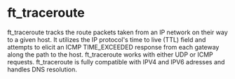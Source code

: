 # ft_traceroute

ft_traceroute tracks the route packets taken from an IP network on their way to a given host. It utilizes the IP protocol's time to live (TTL) field and attempts to elicit an ICMP TIME_EXCEEDED response from each gateway along the path to the host. ft_traceroute works with either UDP or ICMP requests.
ft_traceroute is fully compatible with IPV4 and IPV6 adresses and handles DNS resolution.

